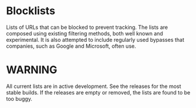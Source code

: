 # Blocklists
Lists of URLs that can be blocked to prevent tracking. The lists are composed using existing filtering methods, both well known and experimental. It is also attempted to include regularly used bypasses that companies, such as Google and Microsoft, often use. 

# WARNING
All current lists are in active development. See the releases for the most stable builds. If the releases are empty or removed, the lists are found to be too buggy. 
